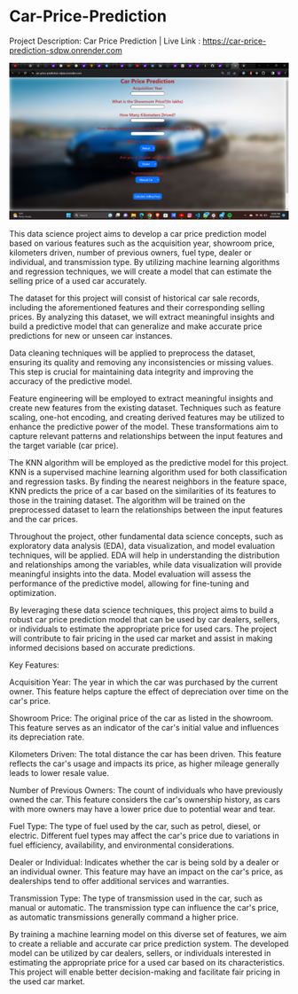 # Car-Price-Prediction
Project Description: Car Price Prediction  |
Live Link : https://car-price-prediction-sdpw.onrender.com

![Project template](image.png)

This data science project aims to develop a car price prediction model based on various features such as the acquisition year, showroom price, kilometers driven, number of previous owners, fuel type, dealer or individual, and transmission type. By utilizing machine learning algorithms and regression techniques, we will create a model that can estimate the selling price of a used car accurately.

The dataset for this project will consist of historical car sale records, including the aforementioned features and their corresponding selling prices. By analyzing this dataset, we will extract meaningful insights and build a predictive model that can generalize and make accurate price predictions for new or unseen car instances.

Data cleaning techniques will be applied to preprocess the dataset, ensuring its quality and removing any inconsistencies or missing values. This step is crucial for maintaining data integrity and improving the accuracy of the predictive model.

Feature engineering will be employed to extract meaningful insights and create new features from the existing dataset. Techniques such as feature scaling, one-hot encoding, and creating derived features may be utilized to enhance the predictive power of the model. These transformations aim to capture relevant patterns and relationships between the input features and the target variable (car price).

The KNN algorithm will be employed as the predictive model for this project. KNN is a supervised machine learning algorithm used for both classification and regression tasks. By finding the nearest neighbors in the feature space, KNN predicts the price of a car based on the similarities of its features to those in the training dataset. The algorithm will be trained on the preprocessed dataset to learn the relationships between the input features and the car prices.

Throughout the project, other fundamental data science concepts, such as exploratory data analysis (EDA), data visualization, and model evaluation techniques, will be applied. EDA will help in understanding the distribution and relationships among the variables, while data visualization will provide meaningful insights into the data. Model evaluation will assess the performance of the predictive model, allowing for fine-tuning and optimization.

By leveraging these data science techniques, this project aims to build a robust car price prediction model that can be used by car dealers, sellers, or individuals to estimate the appropriate price for used cars. The project will contribute to fair pricing in the used car market and assist in making informed decisions based on accurate predictions.

Key Features:

Acquisition Year: The year in which the car was purchased by the current owner. This feature helps capture the effect of depreciation over time on the car's price.

Showroom Price: The original price of the car as listed in the showroom. This feature serves as an indicator of the car's initial value and influences its depreciation rate.

Kilometers Driven: The total distance the car has been driven. This feature reflects the car's usage and impacts its price, as higher mileage generally leads to lower resale value.

Number of Previous Owners: The count of individuals who have previously owned the car. This feature considers the car's ownership history, as cars with more owners may have a lower price due to potential wear and tear.

Fuel Type: The type of fuel used by the car, such as petrol, diesel, or electric. Different fuel types may affect the car's price due to variations in fuel efficiency, availability, and environmental considerations.

Dealer or Individual: Indicates whether the car is being sold by a dealer or an individual owner. This feature may have an impact on the car's price, as dealerships tend to offer additional services and warranties.

Transmission Type: The type of transmission used in the car, such as manual or automatic. The transmission type can influence the car's price, as automatic transmissions generally command a higher price.

By training a machine learning model on this diverse set of features, we aim to create a reliable and accurate car price prediction system. The developed model can be utilized by car dealers, sellers, or individuals interested in estimating the appropriate price for a used car based on its characteristics. This project will enable better decision-making and facilitate fair pricing in the used car market.